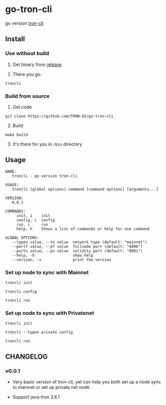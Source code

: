 # go-tron-cli
go version [tron-cli](https://github.com/TRON-US/go-tron-cli)

## Install

### Use without build

1. Get binary from [release](https://github.com/TRON-US/go-tron-cli/releases)

2. There you go.

```troncli```

### Build from source

1. Get code

```
git clone https://github.com/TRON-US/go-tron-cli
``` 

2. Build

```
make build
```

3. It's there for you in ```/bin``` directory

## Usage

```
NAME:
   troncli - go version tron-cli

USAGE:
   troncli [global options] command [command options] [arguments...]

VERSION:
   0.0.1

COMMANDS:
     init, i    init
     config, c  config
     run, c     run
     help, h    Shows a list of commands or help for one command

GLOBAL OPTIONS:
   --typen value, --tn value  network type (default: "mainnet")
   --portf value, --pf value  fullnode port (default: "8090")
   --ports value, --ps value  solidity port (default: "8091")
   --help, -h                 show help
   --version, -v              print the version
```

### Set up node to sync with Mainnet

```
troncli init
```

```
troncli config
```

```
troncli run
```

### Set up node to sync with Privatenet

```
troncli init
```

```
troncli --typen private config
```

```
troncli run
```


## CHANGELOG

### v0.0.1

* Very basic version of tron-cli, yet can help you both set up a node sync to mainnet or set up private net node.

* Support java-tron 3.6.1
